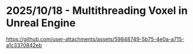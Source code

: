 # 2025/10/18 - Multithreading Voxel in Unreal Engine


https://github.com/user-attachments/assets/59848749-5b75-4e0a-a715-a1c3370842eb

